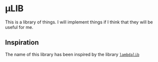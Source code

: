 # µLIB
This is a library of things. I will implement things if I think that they will be useful for me.

## Inspiration
The name of this library has been inspired by the library [```lambdalib```](https://davideborra.github.io/informatica/)
